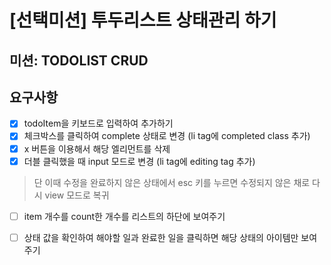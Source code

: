 # [선택미션] 투두리스트 상태관리 하기

## 미션: TODOLIST CRUD

## 요구사항
 - [x] todoItem을 키보드로 입력하여 추가하기
 - [x] 체크박스를 클릭하여 complete 상태로 변경 (li tag에 completed class 추가)
 - [x] x 버튼을 이용해서 해당 엘리먼트를 삭제
 - [x] 더블 클릭했을 때 input 모드로 변경 (li tag에 editing tag 추가)
 > 단 이때 수정을 완료하지 않은 상태에서 esc 키를 누르면 수정되지 않은 채로 다시 view 모드로 복귀
 - [ ] item 개수를 count한 개수를 리스트의 하단에 보여주기
 - [ ] 상태 값을 확인하여 해야할 일과 완료한 일을 클릭하면 해당 상태의 아이템만 보여주기
 